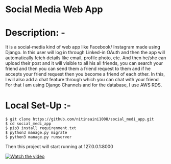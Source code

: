 # Social Media Web App

# Description: -
It is a social-media kind of web app like Facebook/ Instagram made using Django. In this user will log in through Linked-in OAuth and then the app will automatically fetch details like email, profile photo, etc. And then he/she can upload their post and it will visible to all his all friends, you can search your friend and then you can send them a friend request to them and if he accepts your friend request then you become a friend of each other. In this, I will also add a chat feature through which you can chat with your friend For that I am using Django Channels and for the database, I use AWS RDS.

# Local Set-Up :- 
    $ git clone https://github.com/nitinsaini1008/social_medi_app.git
    $ cd social_medi_app
    $ pip3 install requirenment.txt
    $ python3 manage.py migrate
    $ python3 manage.py runserver


Then this project will start running at 127.0.0.1:8000

[![Watch the video](https://i.imgur.com/vKb2F1B.png)](https://drive.google.com/file/d/1t6NRwV7PFFKC20WU16mM2zUoNzf9LmzU/view?usp=sharing)

